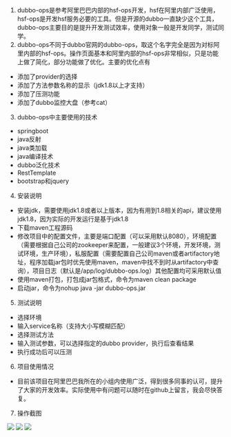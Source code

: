 1. dubbo-ops是参考阿里巴巴内部的hsf-ops开发，hsf在阿里内部广泛使用，hsf-ops是开发hsf服务必要的工具。但是开源的dubbo一直缺少这个工具，dubbo-ops主要目的是提升开发测试效率，使用对象一般是开发同学，测试同学。
2. dubbo-ops不同于dubbo官网的dubbo-ops，取这个名字完全是因为对标阿里内部的hsf-ops。操作页面基本和阿里内部的hsf-ops非常相似，只是功能上做了简化，部分功能做了优化。主要的优化点有
- 添加了provider的选择
- 添加了方法参数名称的显示（jdk1.8以上才支持）
- 添加了压测功能
- 添加了dubbo监控大盘（参考cat）
3. dubbo-ops中主要使用的技术
- springboot
- java反射
- java类加载
- java编译技术
- dubbo泛化技术
- RestTemplate
- bootstrap和jquery
4. 安装说明
- 安装jdk，需要使用jdk1.8或者以上版本，因为有用到1.8相关的api，建议使用jdk1.8，因为实际的开发运行是基于jdk1.8
- 下载maven工程源码
- 修改项目中的配置文件，主要是端口配置（可以采用默认8080），环境配置（需要根据自己公司的zookeeper来配置，一般建议3个环境，开发环境，测试环境，生产环境），私服配置（需要配置自己公司maven或者artifactory地址，程序加载jar包时优先使用maven，maven中找不到时从artifactory中查询），项目日志（默认是/app/log/dubbo-ops.log）其他配置均可采用默认值
- 使用maven打包，打包成jar包格式，命令为maven clean package
- 启动jar，命令为nohup java -jar dubbo-ops.jar
5. 测试说明
- 选择环境
- 输入service名称（支持大小写模糊匹配）
- 选择测试方法
- 输入测试参数，可以选择指定的dubbo provider，执行后查看结果
- 执行成功后可以压测
6. 项目使用情况
- 目前该项目在阿里巴巴我所在的小组内使用广泛，得到很多同事的认可，提升了大家的开发效率。实际使用中有问题可以随时在github上留言，我会尽快答复。
7. 操作截图

![](https://oscimg.oschina.net/oscnet/e65ec11468d1110b8a57cdcf940386320f3.jpg)
![](https://oscimg.oschina.net/oscnet/00e17f46bf61f8829ed699d4a31daed2570.jpg)
![](https://oscimg.oschina.net/oscnet/59509a366456a06d59e4cf07b253b56243e.jpg)


